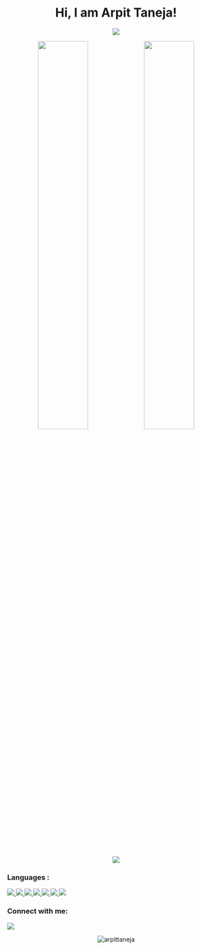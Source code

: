 
<h1 align="center">Hi<!--<img src="https://raw.githubusercontent.com/MartinHeinz/MartinHeinz/master/wave.gif" width="30px">-->, I am Arpit Taneja!</h1>
<!-- **arpittaneja/arpittaneja** is a ✨ _special_ ✨ repository because its `README.md` (this file) appears on your GitHub profile. -->


<!-- Here are some ideas to get you started:

- 🔭 I’m currently working on 
- 👯 I’m looking to collaborate on ...
- 🤔 I’m looking for help with ...
- 💬 Ask me about ...
- 📫 How to reach me: ...
- 😄 Pronouns: ...
- ⚡ Fun fact: ... -->

<!-- ## I’m currently learning Web Development and DSA -->

<p align="center">
  <img src="https://github-readme-stats.vercel.app/api/top-langs/?username=arpittaneja&show_icons=true&theme=tokyonight&layout=compact" />
</p>
<p align="center">
  <img width="48%" src="https://github-readme-stats.vercel.app/api?username=arpittaneja&show_icons=true&theme=tokyonight" />
  <img width="48%" src="https://github-readme-streak-stats.herokuapp.com/?user=arpittaneja&theme=tokyonight" />
</p>
<div width="50%" align="center" >
     
<a href="#/"> <img src="https://activity-graph.herokuapp.com/graph?username=arpittaneja&theme=xcode"/> </a> 
</div>

### Languages :
<a href="#/"> <img src="https://img.icons8.com/color/48/000000/javascript.png"/> </a> 
<a href="#/"> <img src="https://img.icons8.com/color/48/000000/html-5.png"/> </a> 
<a href="#/"> <img src="https://img.icons8.com/color/48/000000/css3.png"/> </a> 
<a href="#/"> <img src="https://img.icons8.com/color/48/000000/python.png"/> </a> 
<a href="#/"> <img src="https://img.icons8.com/color/48/000000/c-programming.png"/> </a> 
<a href="#/"> <img src="https://img.icons8.com/color/50/000000/c-plus-plus-logo.png"/> </a> 
<a href="#/"> <img src="https://img.icons8.com/color/50/000000/java.png"/> </a> 


### Connect with me:
<p align="left">

<a href = "https://linkedin.com/in/arpit-taneja-6947a21ba" target="_blank"><img src="https://img.icons8.com/fluent/48/000000/linkedin.png"/></a>
<p align="center"> <img src="https://komarev.com/ghpvc/?username=arpittaneja&label=Profile%20views&color=129e00&style=plastic" alt="arpittaneja" /> 
